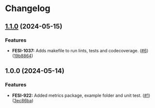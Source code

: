 # Changelog

## [1.1.0](https://github.com/coderkakarrots/go-pkg-lib/compare/metric/v1.0.0...metric/v1.1.0) (2024-05-15)


### Features

* **FESI-1037:** Adds makefile to run lints, tests and codecoverage. ([#6](https://github.com/coderkakarrots/go-pkg-lib/issues/6)) ([19b8864](https://github.com/coderkakarrots/go-pkg-lib/commit/19b8864378658c68d669a113527fd9907948ae5c))

## 1.0.0 (2024-05-14)


### Features

* **FESI-922:** Added metrics package, example folder and unit test. ([#1](https://github.com/coderkakarrots/go-pkg-lib/issues/1)) ([3ec86ba](https://github.com/coderkakarrots/go-pkg-lib/commit/3ec86ba634b3ebecf114ee7859075bb2536553cc))
